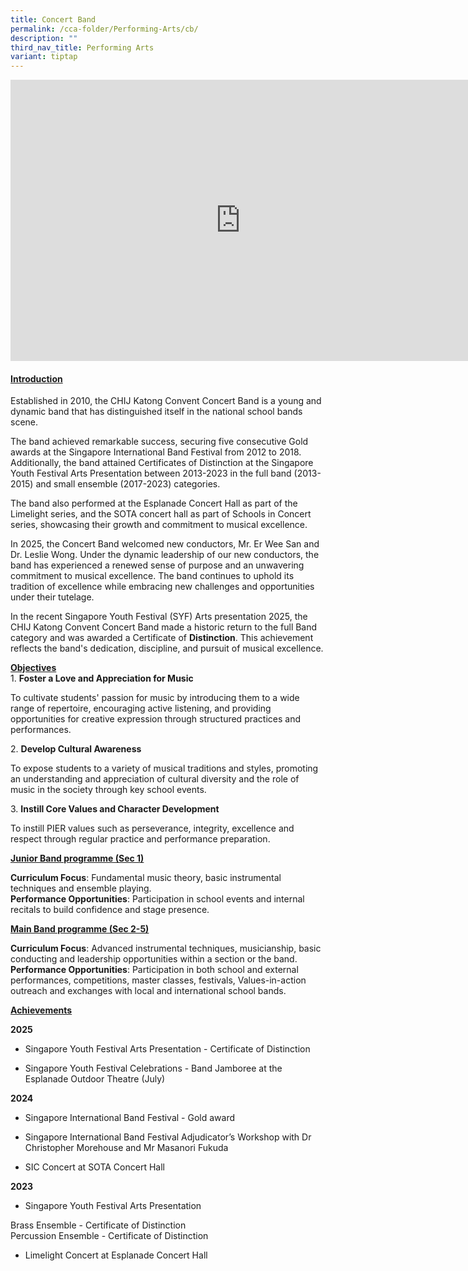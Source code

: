 ```yaml
---
title: Concert Band
permalink: /cca-folder/Performing-Arts/cb/
description: ""
third_nav_title: Performing Arts
variant: tiptap
---
```

<div class="iframe-wrapper">
<iframe height="450" width="735" allowfullscreen="true" frameborder="0" src="https://docs.google.com/presentation/d/e/2PACX-1vT59IGT6Cvnykxb-LJT_No6uhaMiWCaBbJY216bHMDvftBjZ3-zmAg3zaa1Z95--ZJXFeBaMaTZvOmw/embed?start=false&amp;loop=false&amp;delayms=3000"></iframe>
</div>
<h4><strong><u>Introduction</u></strong></h4>
<p>Established in 2010, the CHIJ Katong Convent Concert Band is a young and
dynamic band that has distinguished itself in the national school bands
scene.</p>
<p>The band achieved remarkable success, securing five consecutive Gold awards
at the Singapore International Band Festival from 2012 to 2018. Additionally,
the band attained Certificates of Distinction at the Singapore Youth Festival
Arts Presentation between 2013-2023 in the full band (2013-2015) and small
ensemble (2017-2023) categories.</p>
<p>The band also performed at the Esplanade Concert Hall as part of the Limelight
series, and the SOTA concert hall as part of Schools in Concert series,
showcasing their growth and commitment to musical excellence.</p>
<p>In 2025, the Concert Band welcomed new conductors, Mr. Er Wee San and
Dr. Leslie Wong. Under the dynamic leadership of our new conductors, the
band has experienced a renewed sense of purpose and an unwavering commitment
to musical excellence. The band continues to uphold its tradition of excellence
while embracing new challenges and opportunities under their tutelage.</p>
<p>In the recent Singapore Youth Festival (SYF) Arts presentation 2025, the
CHIJ Katong Convent Concert Band made a historic return to the full Band
category and was awarded a Certificate of <strong>Distinction</strong>.
This achievement reflects the band's dedication, discipline, and pursuit
of musical excellence.</p>
<p><strong><u>Objectives</u></strong>
<br>1. <strong>Foster a Love and Appreciation for Music</strong>
</p>
<p>To cultivate students' passion for music by introducing them to a wide
range of repertoire, encouraging active listening, and providing opportunities
for creative expression through structured practices and performances.</p>
<p></p>
<p>2. <strong>Develop Cultural Awareness&nbsp;</strong>
</p>
<p>To expose students to a variety of musical traditions and styles, promoting
an understanding and appreciation of cultural diversity and the role of
music in the society through key school events.</p>
<p></p>
<p>3. <strong>Instill Core Values and Character Development</strong>
</p>
<p>To instill PIER values such as perseverance, integrity, excellence and
respect through regular practice and performance preparation.</p>
<p></p>
<p><strong><u>Junior Band programme (Sec 1)</u></strong>
</p>
<p><strong>Curriculum Focus</strong>: Fundamental music theory, basic instrumental
techniques and ensemble playing.​
<br><strong>Performance Opportunities</strong>: Participation in school events
and internal recitals to build confidence and stage presence.</p>
<p></p>
<p><strong><u>Main Band programme (Sec 2-5)</u></strong>
</p>
<p><strong>Curriculum Focus</strong>: Advanced instrumental techniques, musicianship,
basic conducting and leadership opportunities within a section or the band.
<br><strong>Performance Opportunities</strong>: Participation in both school
and external performances, competitions, master classes, festivals, Values-in-action
outreach and exchanges with local and international school bands.</p>
<p></p>
<p><strong><u>Achievements</u></strong>
</p>
<p></p>
<p><strong>2025</strong>
</p>
<ul>
<li>
<p>Singapore Youth Festival Arts Presentation - Certificate of Distinction</p>
</li>
<li>
<p>Singapore Youth Festival Celebrations - Band Jamboree at the Esplanade
Outdoor Theatre (July)</p>
</li>
</ul>
<p></p>
<p><strong>2024</strong>
</p>
<ul>
<li>
<p>Singapore International Band Festival - Gold award</p>
</li>
<li>
<p>Singapore International Band Festival Adjudicator’s Workshop with Dr Christopher
Morehouse and Mr Masanori Fukuda&nbsp;</p>
</li>
<li>
<p>SIC Concert at SOTA Concert Hall</p>
</li>
</ul>
<p></p>
<p><strong>2023</strong>
</p>
<ul>
<li>
<p>Singapore Youth Festival Arts Presentation</p>
</li>
</ul>
<p>Brass Ensemble - Certificate of Distinction
<br>Percussion Ensemble - Certificate of Distinction</p>
<p></p>
<ul>
<li>
<p>Limelight Concert at Esplanade Concert Hall</p>
</li>
</ul>
<p></p>